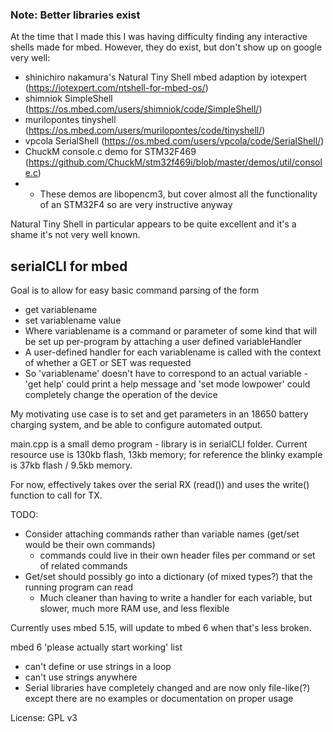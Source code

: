 
### Note: Better libraries exist
At the time that I made this I was having difficulty finding any interactive shells made for mbed. However, they do exist, but don't show up on google very well:
* shinichiro nakamura's Natural Tiny Shell mbed adaption by iotexpert (https://iotexpert.com/ntshell-for-mbed-os/)
* shimniok SimpleShell (https://os.mbed.com/users/shimniok/code/SimpleShell/)
* murilopontes tinyshell (https://os.mbed.com/users/murilopontes/code/tinyshell/)
* vpcola SerialShell (https://os.mbed.com/users/vpcola/code/SerialShell/)
* ChuckM console.c demo for STM32F469 (https://github.com/ChuckM/stm32f469i/blob/master/demos/util/console.c)
* * These demos are libopencm3, but cover almost all the functionality of an STM32F4 so are very instructive anyway

Natural Tiny Shell in particular appears to be quite excellent and it's a shame it's not very well known.


## serialCLI for mbed
Goal is to allow for easy basic command parsing of the form
- get variablename
- set variablename value
- Where variablename is a command or parameter of some kind that will be set up per-program by attaching a user defined variableHandler
- A user-defined handler for each variablename is called with the context of whether a GET or SET was requested
- So 'variablename' doesn't have to correspond to an actual variable - 'get help' could print a help message and 'set mode lowpower' could completely change the operation of the device

My motivating use case is to set and get parameters in an 18650 battery charging system, and be able to configure automated output.

main.cpp is a small demo program - library is in serialCLI folder. Current resource use is 130kb flash, 13kb memory; for reference the blinky example is 37kb flash / 9.5kb memory.

For now, effectively takes over the serial RX (read()) and uses the write() function to call for TX.

TODO:
- Consider attaching commands rather than variable names (get/set would be their own commands)
    - commands could live in their own header files per command or set of related commands
- Get/set should possibly go into a dictionary (of mixed types?) that the running program can read
    - Much cleaner than having to write a handler for each variable, but slower, much more RAM use, and less flexible


Currently uses mbed 5.15, will update to mbed 6 when that's less broken.

mbed 6 'please actually start working' list
- can't define or use strings in a loop
- can't use strings anywhere
- Serial libraries have completely changed and are now only file-like(?) except there are no examples or documentation on proper usage

License: GPL v3

